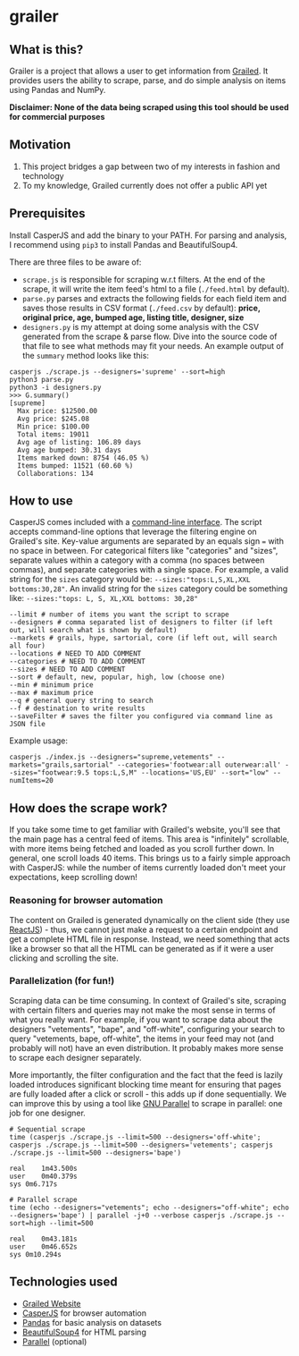 # grailer

## What is this?
Grailer is a project that allows a user to get information from [Grailed](https://grailed.com). It provides users the ability to scrape, parse, and do simple analysis on items using Pandas and NumPy.

__Disclaimer: None of the data being scraped using this tool should be used for commercial purposes__

## Motivation
  1. This project bridges a gap between two of my interests in fashion and technology
  2. To my knowledge, Grailed currently does not offer a public API yet

## Prerequisites
Install CasperJS and add the binary to your PATH. For parsing and analysis, I recommend using `pip3` to install Pandas and BeautifulSoup4.

There are three files to be aware of:

  - `scrape.js` is responsible for scraping w.r.t filters. At the end of the scrape, it will write the item feed's html to a file (`./feed.html` by default).
  - `parse.py` parses and extracts the following fields for each field item and saves those results in CSV format (`./feed.csv` by default): __price, original price, age, bumped age, listing title, designer, size__
  - `designers.py` is my attempt at doing some analysis with the CSV generated from the scrape & parse flow. Dive into the source code of that file to see what methods may fit your needs. An example output of the `summary` method looks like this:
```
casperjs ./scrape.js --designers='supreme' --sort=high
python3 parse.py
python3 -i designers.py
>>> G.summary()
[supreme]
  Max price: $12500.00
  Avg price: $245.08
  Min price: $100.00
  Total items: 19011
  Avg age of listing: 106.89 days
  Avg age bumped: 30.31 days
  Items marked down: 8754 (46.05 %)
  Items bumped: 11521 (60.60 %)
  Collaborations: 134
```

## How to use
CasperJS comes included with a [command-line interface](http://docs.casperjs.org/en/latest/cli.html). The script accepts command-line options that leverage the filtering engine on Grailed's site. Key-value arguments are separated by an equals sign `=` with no space in between. For categorical filters like "categories" and "sizes", separate values within a category with a comma (no spaces between commas), and separate categories with a single space. For example, a valid string for the `sizes` category would be: `--sizes:"tops:L,S,XL,XXL bottoms:30,28"`. An invalid string for the `sizes` category could be something like: `--sizes:"tops: L, S, XL,XXL bottoms: 30,28"`

```
--limit # number of items you want the script to scrape
--designers # comma separated list of designers to filter (if left out, will search what is shown by default)
--markets # grails, hype, sartorial, core (if left out, will search all four)
--locations # NEED TO ADD COMMENT
--categories # NEED TO ADD COMMENT
--sizes # NEED TO ADD COMMENT
--sort # default, new, popular, high, low (choose one)
--min # minimum price
--max # maximum price
--q # general query string to search
--f # destination to write results
--saveFilter # saves the filter you configured via command line as JSON file
```
Example usage:
```
casperjs ./index.js --designers="supreme,vetements" --markets="grails,sartorial" --categories='footwear:all outerwear:all' --sizes="footwear:9.5 tops:L,S,M" --locations='US,EU' --sort="low" --numItems=20
```

## How does the scrape work?
If you take some time to get familiar with Grailed's website, you'll see that the main page has a central feed of items.
This area is "infinitely" scrollable, with more items being fetched and loaded as you scroll further down. In general, one scroll loads 40 items. This brings us to a fairly simple approach with CasperJS: while the number of items currently loaded don't meet your expectations, keep scrolling down!

### Reasoning for browser automation
The content on Grailed is generated dynamically on the client side (they use [ReactJS](https://facebook.github.io/react/)) - thus, we cannot just make a request to a certain endpoint and get a complete HTML file in response. Instead, we need something that acts like a browser so that all the HTML can be generated as if it were a user clicking and scrolling the site.

### Parallelization (for fun!)
Scraping data can be time consuming. In context of Grailed's site, scraping with certain filters and queries may not make the most sense in terms of what you really want. For example, if you want to scrape data about the designers "vetements", "bape", and "off-white", configuring your search to query "vetements, bape, off-white", the items in your feed may not (and probably will not) have an even distribution. It probably makes more sense to scrape each designer separately.

More importantly, the filter configuration and the fact that the feed is lazily loaded introduces significant blocking time meant for ensuring that pages are fully loaded after a click or scroll - this adds up if done sequentially. We can improve this by using a tool like [GNU Parallel](https://www.gnu.org/software/parallel/parallel_tutorial.html) to scrape in parallel: one job for one designer.

```
# Sequential scrape
time (casperjs ./scrape.js --limit=500 --designers='off-white'; casperjs ./scrape.js --limit=500 --designers='vetements'; casperjs ./scrape.js --limit=500 --designers='bape')

real	1m43.500s
user	0m40.379s
sys	0m6.717s

# Parallel scrape
time (echo --designers="vetements"; echo --designers="off-white"; echo --designers='bape') | parallel -j+0 --verbose casperjs ./scrape.js --sort=high --limit=500

real	0m43.181s
user	0m46.652s
sys	0m10.294s
```

## Technologies used
  - [Grailed Website](https://grailed.com)
  - [CasperJS](http://casperjs.org/) for browser automation
  - [Pandas](http://pandas.pydata.org/) for basic analysis on datasets
  - [BeautifulSoup4](https://www.crummy.com/software/BeautifulSoup/) for HTML parsing
  - [Parallel](https://www.gnu.org/software/parallel/parallel_tutorial.html) (optional)
